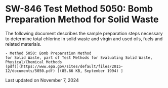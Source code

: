 
# SW-846 Test Method 5050: Bomb Preparation Method for Solid Waste  


The following document describes the sample preparation steps necessary
to determine total chlorine in solid waste and virgin and used oils,
fuels and related materials.

    - Method 5050: Bomb Preparation Method
    for Solid Waste, part of Test Methods for Evaluating Solid Waste,
    Physical/Chemical Methods
    (pdf)](https://www.epa.gov/sites/default/files/2015-12/documents/5050.pdf) [(85.66 KB, September 1994) ] 

Last updated on November 7, 2024

